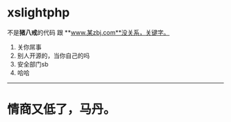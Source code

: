 # xslightphp 

不是**猪八戒**的代码 跟 **www.某zbj.com**没关系，关键字。

1. 关你屌事
2. 别人开源的，当你自己的吗
3. 安全部门sb
4. 哈哈


---------------

# 情商又低了，马丹。
